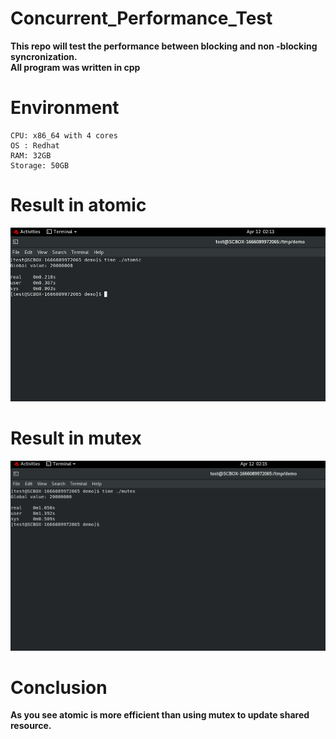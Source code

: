 # Concurrent_Performance_Test
**This repo will test the performance between blocking and non -blocking syncronization.**  
**All program was written in cpp**

# Environment
    CPU: x86_64 with 4 cores
    OS : Redhat
    RAM: 32GB
    Storage: 50GB
    
# Result in atomic
![atomic](img/atomic.png)
# Result in mutex
![mutex](img/mutex.png)

# Conclusion
**As you see atomic is more efficient than using mutex to update shared resource.**
 

    
    
